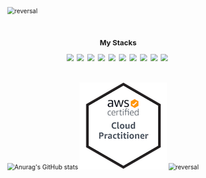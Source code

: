 

![reversal](https://capsule-render.vercel.app/api?type=waving&reversal=false&color=30A9DE&height=105&section=header&text=%20Jinsol_Lee&fontColor=ececec&fontSize=70&animation=twinkling)

<br />

<p align="center">
    <h3 align="center">My Stacks</h3>
    <div align="center">
        <img src="https://img.shields.io/badge/typescript-%23007ACC.svg?style=for-the-badge&logo=typescript&logoColor=white"/></a>&nbsp
        <img src="https://img.shields.io/badge/react-%2320232a.svg?style=for-the-badge&logo=react&logoColor=%2361DAFB"/></a>&nbsp
        <img src="https://img.shields.io/badge/react_native-%2320232a.svg?style=for-the-badge&logo=react&logoColor=%2361DAFB"/></a>&nbsp
        <img src="https://img.shields.io/badge/redux-%23593d88.svg?style=for-the-badge&logo=redux&logoColor=white"/></a>&nbsp
        <img src="https://img.shields.io/badge/Next-black?style=for-the-badge&logo=next.js&logoColor=white"/></a>&nbsp
        <img src="https://img.shields.io/badge/vuejs-%2335495e.svg?style=for-the-badge&logo=vuedotjs&logoColor=%234FC08D"/></a>&nbsp
        <img src="https://img.shields.io/badge/kotlin-%230095D5.svg?style=for-the-badge&logo=kotlin&logoColor=white"/></a>&nbsp
        <img src="https://img.shields.io/badge/spring-%236DB33F.svg?style=for-the-badge&logo=spring&logoColor=white"/></a>&nbsp
        <img src="https://img.shields.io/badge/MongoDB-%234ea94b.svg?style=for-the-badge&logo=mongodb&logoColor=white"/></a>&nbsp
        <img src="https://img.shields.io/badge/python-3670A0?style=for-the-badge&logo=python&logoColor=ffdd54"/></a>&nbsp
    </div>
</p>
<br>

![Anurag's GitHub stats](https://github-readme-stats.vercel.app/api?username=sloppy-cat&theme=dark&show_icons=true)
![AWSBadge](/aws-certified-cloud-practitioner.png)
![reversal](https://capsule-render.vercel.app/api?type=waving&reversal=true&color=30A9DE&height=105&section=footer&fontColor=ececec&fontSize=70&animation=twinkling)
